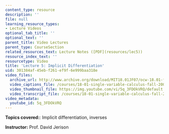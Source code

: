 ```yaml
---
content_type: resource
description: ''
file: null
learning_resource_types:
- Lecture Videos
optional_tab_title: ''
optional_text: ''
parent_title: Video Lectures
parent_type: CourseSection
related_resources_text: Lecture Notes ([PDF](resources/lec5))
resource_index_text: ''
resourcetype: Video
title: 'Lecture 5: Implicit Differentiation'
uid: 301384af-45eb-f261-ef9f-6e999baa318e
video_files:
  archive_url: http://www.archive.org/download/MIT18.01JF07/ocw-18.01-f07-lec05_300k.mp4
  video_captions_file: /courses/18-01-single-variable-calculus-fall-2006/f34170b47f01517ab746f9258a68060b_5q_3FDOkVRQ.vtt
  video_thumbnail_file: https://img.youtube.com/vi/5q_3FDOkVRQ/default.jpg
  video_transcript_file: /courses/18-01-single-variable-calculus-fall-2006/5e8a06de0955666d2dea5b6a3fbaa083_5q_3FDOkVRQ.pdf
video_metadata:
  youtube_id: 5q_3FDOkVRQ
---
```


**Topics covered:**: Implicit differentiation, inverses

**Instructor:** Prof. David Jerison